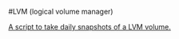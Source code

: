 #LVM (logical volume manager)

[A script to take daily snapshots of a LVM volume.](snapshot_daly_logical_volume.md)